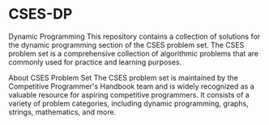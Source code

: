 # CSES-DP
Dynamic Programming
This repository contains a collection of solutions for the dynamic programming section of the CSES problem set. 
The CSES problem set is a comprehensive collection of algorithmic problems that are commonly used for practice and learning purposes.

About CSES Problem Set
The CSES problem set is maintained by the Competitive Programmer's Handbook team and is widely recognized as a valuable resource for aspiring competitive programmers.
It consists of a variety of problem categories, including dynamic programming, graphs, strings, mathematics, and more.

